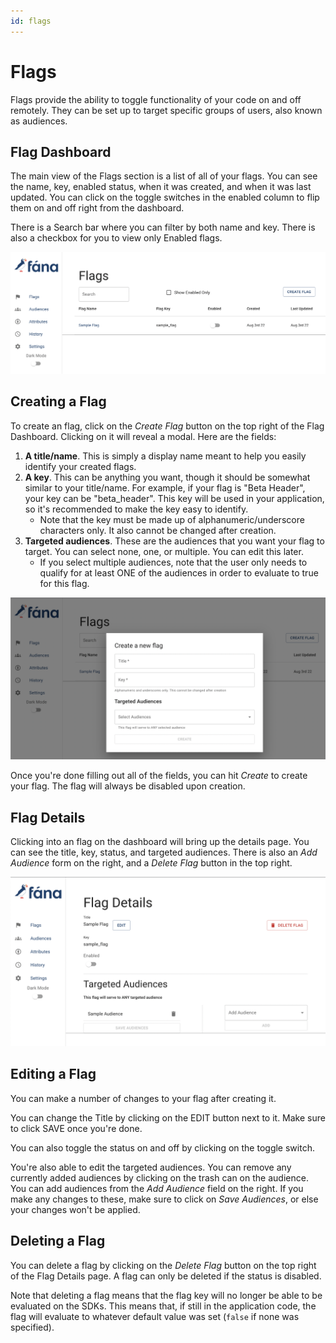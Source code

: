 ```yaml
---
id: flags
---
```


# Flags

Flags provide the ability to toggle functionality of your code on and off remotely. They can be set up to target specific groups of users, also known as audiences.

## Flag Dashboard

The main view of the Flags section is a list of all of your flags. You can see the name, key, enabled status, when it was created, and when it was last updated. You can click on the toggle switches in the enabled column to flip them on and off right from the dashboard.

There is a Search bar where you can filter by both name and key. There is also a checkbox for you to view only Enabled flags.

![img alt](/img/flag_dash.png)

## Creating a Flag

To create an flag, click on the _Create Flag_ button on the top right of the Flag Dashboard. Clicking on it will reveal a modal. Here are the fields:

1. **A title/name**. This is simply a display name meant to help you easily identify your created flags.
2. **A key**. This can be anything you want, though it should be somewhat similar to your title/name. For example, if your flag is "Beta Header", your key can be "beta_header". This key will be used in your application, so it's recommended to make the key easy to identify.
   - Note that the key must be made up of alphanumeric/underscore characters only. It also cannot be changed after creation.
3. **Targeted audiences**. These are the audiences that you want your flag to target. You can select none, one, or multiple. You can edit this later.
   - If you select multiple audiences, note that the user only needs to qualify for at least ONE of the audiences in order to evaluate to true for this flag.

![img alt](/img/flag_create.png)

Once you're done filling out all of the fields, you can hit _Create_ to create your flag. The flag will always be disabled upon creation.

## Flag Details

Clicking into an flag on the dashboard will bring up the details page. You can see the title, key, status, and targeted audiences. There is also an _Add Audience_ form on the right, and a _Delete Flag_ button in the top right.

![img alt](/img/flag_dets.png)

## Editing a Flag

You can make a number of changes to your flag after creating it.

You can change the Title by clicking on the EDIT button next to it. Make sure to click SAVE once you're done.

You can also toggle the status on and off by clicking on the toggle switch.

You're also able to edit the targeted audiences. You can remove any currently added audiences by clicking on the trash can on the audience. You can add audiences from the _Add Audience_ field on the right. If you make any changes to these, make sure to click on _Save Audiences_, or else your changes won't be applied.

## Deleting a Flag

You can delete a flag by clicking on the _Delete Flag_ button on the top right of the Flag Details page. A flag can only be deleted if the status is disabled.

Note that deleting a flag means that the flag key will no longer be able to be evaluated on the SDKs. This means that, if still in the application code, the flag will evaluate to whatever default value was set (`false` if none was specified).
